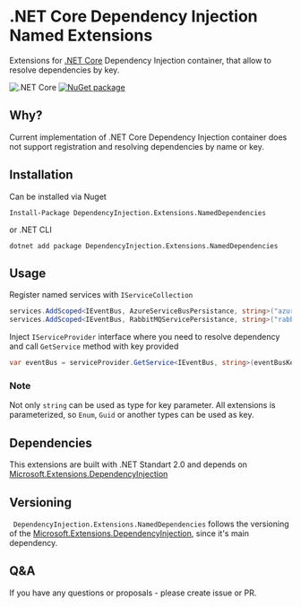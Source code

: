 # .NET Core Dependency Injection Named Extensions
Extensions for [.NET Core](https://github.com/dotnet/extensions/) Dependency Injection container, that allow to resolve dependencies by key. 

![.NET Core](https://github.com/dmytrohridin/DependencyInjectionNamedExtensions/workflows/.NET%20Core/badge.svg?branch=master)
[![NuGet package](https://badge.fury.io/nu/DependencyInjection.Extensions.NamedDependencies.svg)](https://www.nuget.org/packages/DependencyInjection.Extensions.NamedDependencies/)

## Why?

Current implementation of .NET Core Dependency Injection container does not support registration and resolving dependencies by name or key.

## Installation

Can be installed via Nuget

```Install-Package DependencyInjection.Extensions.NamedDependencies```

or .NET CLI

```dotnet add package DependencyInjection.Extensions.NamedDependencies```

## Usage

Register named services with ```IServiceCollection```
```csharp
services.AddScoped<IEventBus, AzureServiceBusPersistance, string>("azureServiceBus");
services.AddScoped<IEventBus, RabbitMQServicePersistance, string>("rabbitMQ");
```

Inject ```IServiceProvider``` interface where you need to resolve dependency and call ```GetService``` method with key provided
```csharp
var eventBus = serviceProvider.GetService<IEventBus, string>(eventBusKey);
```

### Note
Not only ```string``` can be used as type for key parameter. All extensions is parameterized, so ```Enum```, ```Guid``` or another types can be used as key.  

## Dependencies
This extensions are built with .NET Standart 2.0 and depends on [Microsoft.Extensions.DependencyInjection](https://www.nuget.org/packages/Microsoft.Extensions.DependencyInjection)

## Versioning
``` DependencyInjection.Extensions.NamedDependencies``` follows the versioning of the [Microsoft.Extensions.DependencyInjection](https://www.nuget.org/packages/Microsoft.Extensions.DependencyInjection), since it's main dependency.

## Q&A
If you have any questions or proposals - please create issue or PR. 
